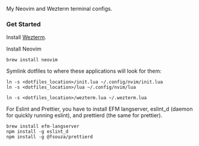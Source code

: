 My Neovim and Wezterm terminal configs.
  
### Get Started
Install [Wezterm](https://wezterm.org/index.html).

Install Neovim
```
brew install neovim
```

Symlink dotfiles to where these applications will look for them:
               
```
ln -s <dotfiles_location>/init.lua ~/.config/nvim/init.lua
ln -s <dotfiles_location>/lua ~/.config/nvim/lua

ln -s <dotfiles_location>/wezterm.lua ~/.wezterm.lua
```

For Eslint and Prettier, you have to install EFM langserver, eslint_d (daemon for quickly running eslint), and prettierd (the same for prettier).

```
brew install efm-langserver
npm install -g eslint_d
npm install -g @fsouza/prettierd
```
                  
